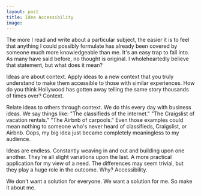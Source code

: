 ```yaml
---
layout: post
title: Idea Accessibility
image: 
---
```


The more I read and write about a particular subject, the easier it is to feel that anything I could possibly formulate has already been covered by someone much more knowledgeable than me. It's an easy trap to fall into. As many have said before, no thought is original. I wholeheartedly believe that statement, but what does it mean?

Ideas are about context. Apply ideas to a new context that you truly understand to make them accessible to those with similar experiences. How do you think Hollywood has gotten away telling the same story thousands of times over? Context.

Relate ideas to others through context. We do this every day with business ideas. We say things like: "The classifieds of the internet." "The Craigslist of vacation rentals." "The Airbnb of carpools." Even those examples could mean nothing to someone who's never heard of classifieds, Craigslist, or Airbnb. Oops, my big idea just became completely meaningless to my audience.

Ideas are endless. Constantly weaving in and out and building upon one another. They're all slight variations upon the last. A more practical application for my view of a need. The differences may seem trivial, but they play a huge role in the outcome. Why? Accessibility.

We don't want a solution for everyone. We want a solution for me. So make it about me.
